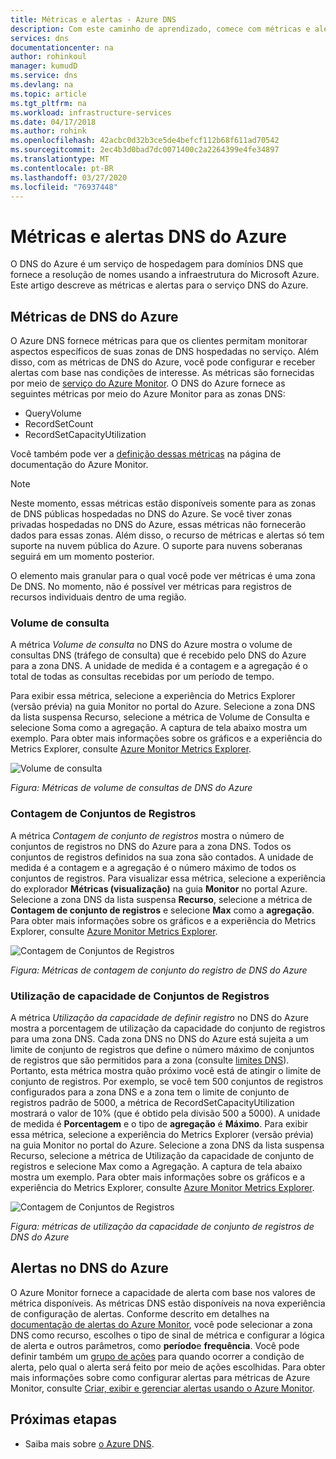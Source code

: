 ```yaml
---
title: Métricas e alertas - Azure DNS
description: Com este caminho de aprendizado, comece com métricas e alertas do Azure DNS.
services: dns
documentationcenter: na
author: rohinkoul
manager: kumudD
ms.service: dns
ms.devlang: na
ms.topic: article
ms.tgt_pltfrm: na
ms.workload: infrastructure-services
ms.date: 04/17/2018
ms.author: rohink
ms.openlocfilehash: 42acbc0d32b3ce5de4befcf112b68f611ad70542
ms.sourcegitcommit: 2ec4b3d0bad7dc0071400c2a2264399e4fe34897
ms.translationtype: MT
ms.contentlocale: pt-BR
ms.lasthandoff: 03/27/2020
ms.locfileid: "76937448"
---
```

# <a name="azure-dns-metrics-and-alerts"></a>Métricas e alertas DNS do Azure
O DNS do Azure é um serviço de hospedagem para domínios DNS que fornece a resolução de nomes usando a infraestrutura do Microsoft Azure. Este artigo descreve as métricas e alertas para o serviço DNS do Azure.

## <a name="azure-dns-metrics"></a>Métricas de DNS do Azure

O Azure DNS fornece métricas para que os clientes permitam monitorar aspectos específicos de suas zonas de DNS hospedadas no serviço. Além disso, com as métricas de DNS do Azure, você pode configurar e receber alertas com base nas condições de interesse. As métricas são fornecidas por meio de [serviço do Azure Monitor](../azure-monitor/index.yml). O DNS do Azure fornece as seguintes métricas por meio do Azure Monitor para as zonas DNS:

-   QueryVolume
-   RecordSetCount
-   RecordSetCapacityUtilization

Você também pode ver a [definição dessas métricas](../azure-monitor/platform/metrics-supported.md#microsoftnetworkdnszones) na página de documentação do Azure Monitor.
>[!NOTE]
> Neste momento, essas métricas estão disponíveis somente para as zonas de DNS públicas hospedadas no DNS do Azure. Se você tiver zonas privadas hospedadas no DNS do Azure, essas métricas não fornecerão dados para essas zonas. Além disso, o recurso de métricas e alertas só tem suporte na nuvem pública do Azure. O suporte para nuvens soberanas seguirá em um momento posterior. 

O elemento mais granular para o qual você pode ver métricas é uma zona De DNS. No momento, não é possível ver métricas para registros de recursos individuais dentro de uma região.

### <a name="query-volume"></a>Volume de consulta

A métrica *Volume de consulta* no DNS do Azure mostra o volume de consultas DNS (tráfego de consulta) que é recebido pelo DNS do Azure para a zona DNS. A unidade de medida é a contagem e a agregação é o total de todas as consultas recebidas por um período de tempo. 

Para exibir essa métrica, selecione a experiência do Metrics Explorer (versão prévia) na guia Monitor no portal do Azure. Selecione a zona DNS da lista suspensa Recurso, selecione a métrica de Volume de Consulta e selecione Soma como a agregação. A captura de tela abaixo mostra um exemplo.  Para obter mais informações sobre os gráficos e a experiência do Metrics Explorer, consulte [Azure Monitor Metrics Explorer](../azure-monitor/platform/metrics-charts.md).

![Volume de consulta](./media/dns-alerts-metrics/dns-metrics-query-volume.png)

*Figura: Métricas de volume de consultas de DNS do Azure*

### <a name="record-set-count"></a>Contagem de Conjuntos de Registros
A métrica *Contagem de conjunto de registros* mostra o número de conjuntos de registros no DNS do Azure para a zona DNS. Todos os conjuntos de registros definidos na sua zona são contados. A unidade de medida é a contagem e a agregação é o número máximo de todos os conjuntos de registros. Para visualizar essa métrica, selecione a experiência do explorador **Métricas (visualização)** na guia **Monitor** no portal Azure. Selecione a zona DNS da lista suspensa **Recurso**, selecione a métrica de **Contagem de conjunto de registros** e selecione **Max** como a **agregação**. Para obter mais informações sobre os gráficos e a experiência do Metrics Explorer, consulte [Azure Monitor Metrics Explorer](../azure-monitor/platform/metrics-charts.md). 

![Contagem de Conjuntos de Registros](./media/dns-alerts-metrics/dns-metrics-record-set-count.png)

*Figura: Métricas de contagem de conjunto do registro de DNS do Azure*


### <a name="record-set-capacity-utilization"></a>Utilização de capacidade de Conjuntos de Registros
A métrica *Utilização da capacidade de definir registro* no DNS do Azure mostra a porcentagem de utilização da capacidade do conjunto de registros para uma zona DNS. Cada zona DNS no DNS do Azure está sujeita a um limite de conjunto de registros que define o número máximo de conjuntos de registros que são permitidos para a zona (consulte [limites DNS](dns-zones-records.md#limits)). Portanto, esta métrica mostra quão próximo você está de atingir o limite de conjunto de registros. Por exemplo, se você tem 500 conjuntos de registros configurados para a zona DNS e a zona tem o limite de conjunto de registros padrão de 5000, a métrica de RecordSetCapacityUtilization mostrará o valor de 10% (que é obtido pela divisão 500 a 5000). A unidade de medida é **Porcentagem** e o tipo de **agregação** é **Máximo**. Para exibir essa métrica, selecione a experiência do Metrics Explorer (versão prévia) na guia Monitor no portal do Azure. Selecione a zona DNS da lista suspensa Recurso, selecione a métrica de Utilização da capacidade de conjunto de registros e selecione Max como a Agregação. A captura de tela abaixo mostra um exemplo. Para obter mais informações sobre os gráficos e a experiência do Metrics Explorer, consulte [Azure Monitor Metrics Explorer](../azure-monitor/platform/metrics-charts.md). 

![Contagem de Conjuntos de Registros](./media/dns-alerts-metrics/dns-metrics-record-set-capacity-uitlization.png)

*Figura: métricas de utilização da capacidade de conjunto de registros de DNS do Azure*

## <a name="alerts-in-azure-dns"></a>Alertas no DNS do Azure
O Azure Monitor fornece a capacidade de alerta com base nos valores de métrica disponíveis. As métricas DNS estão disponíveis na nova experiência de configuração de alertas. Conforme descrito em detalhes na [documentação de alertas do Azure Monitor](../monitoring-and-diagnostics/monitor-alerts-unified-usage.md), você pode selecionar a zona DNS como recurso, escolhes o tipo de sinal de métrica e configurar a lógica de alerta e outros parâmetros, como **período**e **frequência**. Você pode definir também um [grupo de ações](../azure-monitor/platform/action-groups.md) para quando ocorrer a condição de alerta, pelo qual o alerta será feito por meio de ações escolhidas. Para obter mais informações sobre como configurar alertas para métricas de Azure Monitor, consulte [Criar, exibir e gerenciar alertas usando o Azure Monitor](../monitoring-and-diagnostics/monitor-alerts-unified-usage.md). 

## <a name="next-steps"></a>Próximas etapas
- Saiba mais sobre [o Azure DNS](dns-overview.md).
